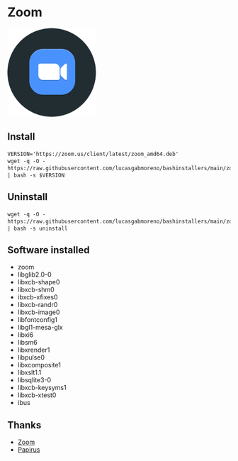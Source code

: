 # Zoom
<img src="preview.svg" width="200">

## Install
```
VERSION='https://zoom.us/client/latest/zoom_amd64.deb'
wget -q -O - https://raw.githubusercontent.com/lucasgabmoreno/bashinstallers/main/zoom/install.sh | bash -s $VERSION
```

## Uninstall
```
wget -q -O - https://raw.githubusercontent.com/lucasgabmoreno/bashinstallers/main/zoom/install.sh | bash -s uninstall
```

## Software installed
* zoom
* libglib2.0-0
* libxcb-shape0
* libxcb-shm0
* ibxcb-xfixes0
* libxcb-randr0 
* libxcb-image0 
* libfontconfig1 
* libgl1-mesa-glx 
* libxi6 
* libsm6 
* libxrender1 
* libpulse0 
* libxcomposite1
* libxslt1.1 
* libsqlite3-0 
* libxcb-keysyms1 
* libxcb-xtest0
* ibus

## Thanks
* [Zoom](https://zoom.us/)
* [Papirus](https://github.com/PapirusDevelopmentTeam)
